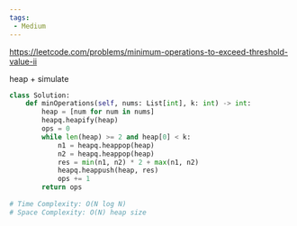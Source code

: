 ```yaml
---
tags:
 - Medium
---
```


https://leetcode.com/problems/minimum-operations-to-exceed-threshold-value-ii

heap + simulate

```python
class Solution:
    def minOperations(self, nums: List[int], k: int) -> int:
        heap = [num for num in nums]
        heapq.heapify(heap)
        ops = 0
        while len(heap) >= 2 and heap[0] < k:
            n1 = heapq.heappop(heap)
            n2 = heapq.heappop(heap)
            res = min(n1, n2) * 2 + max(n1, n2)
            heapq.heappush(heap, res)
            ops += 1
        return ops
        
# Time Complexity: O(N log N)
# Space Complexity: O(N) heap size
```